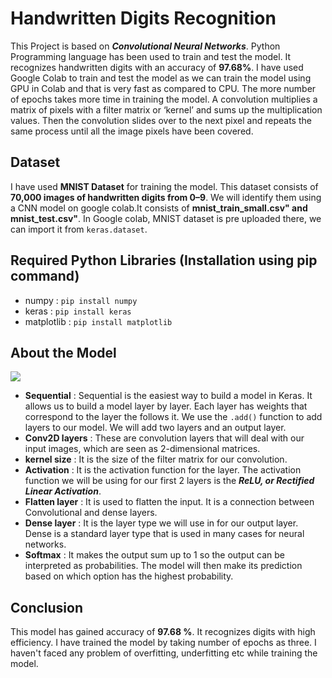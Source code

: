# Handwritten Digits Recognition

This Project is based on ***Convolutional Neural Networks***. Python Programming language has been used to train and test the model. It recognizes handwritten digits with an accuracy of **97.68%**. I have used Google Colab to train and test the model as we can train the model using GPU in Colab and that is very fast as compared to CPU. The more number of epochs takes more time in training the model. A convolution multiplies a matrix of pixels with a filter matrix or ‘kernel’ and sums up the multiplication values. Then the convolution slides over to the next pixel and repeats the same process until all the image pixels have been covered.

## Dataset
I have used **MNIST Dataset** for training the model. This dataset consists of **70,000 images of handwritten digits from 0–9**. We will identify them using a CNN model on google colab.It consists of **mnist_train_small.csv" and mnist_test.csv"**. In Google colab, MNIST dataset is pre uploaded there, we can import it from `keras.dataset`.

## Required Python Libraries (Installation using pip command)
- numpy : `pip install numpy`
- keras : `pip install keras`
- matplotlib : `pip install matplotlib`

## About the Model

<img src ="https://user-images.githubusercontent.com/62782231/103486357-3e3dee00-4e23-11eb-8fb7-c8f74df2b622.png">

- **Sequential** : Sequential is the easiest way to build a model in Keras. It allows us to build a model layer by layer. Each layer has weights that correspond to the layer the follows it. We use the `.add()` function to add layers to our model. We will add two layers and an output layer.
- **Conv2D layers** : These are convolution layers that will deal with our input images, which are seen as 2-dimensional matrices.
- **kernel size** : It is the size of the filter matrix for our convolution.
- **Activation** : It is the activation function for the layer. The activation function we will be using for our first 2 layers is the ***ReLU, or Rectified Linear Activation***.
- **Flatten layer** : It is used to flatten the input. It is a connection between Convolutional and dense layers.
- **Dense layer** : It is the layer type we will use in for our output layer. Dense is a standard layer type that is used in many cases for neural networks.
- **Softmax** : It makes the output sum up to 1 so the output can be interpreted as probabilities. The model will then make its prediction based on which option has the highest probability.

## Conclusion
This model has gained accuracy of **97.68 %**. It recognizes digits with high efficiency. I have trained the model by taking number of epochs as three. I haven't faced any problem of overfitting, underfitting etc while training the model.
